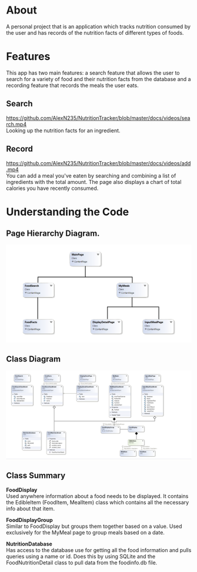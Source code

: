 # About
A personal project that is an application which tracks nutrition consumed by the user and has records of the nutrition facts of different types of foods.

# Features
This app has two main features: a search feature that allows the user to search for a variety of food and their nutrition facts from the database and a recording feature that records the meals the user eats.

## Search
https://github.com/AlexN235/NutritionTracker/blob/master/docs/videos/search.mp4 <br/>
Looking up the nutrition facts for an ingredient.

## Record
https://github.com/AlexN235/NutritionTracker/blob/master/docs/videos/add.mp4 <br/>
You can add a meal you've eaten by searching and combining a list of ingredients with the total amount. The page also displays a chart of total calories you have recently consumed. 


# Understanding the Code

## Page Hierarchy Diagram.
![Model](https://raw.githubusercontent.com/AlexN235/NutritionTracker/refs/heads/master/docs/images/Page%20Hierarchy.png)

## Class Diagram 
![Model](https://raw.githubusercontent.com/AlexN235/NutritionTracker/refs/heads/master/docs/images/UML%20Class%20Diagram.png)

## Class Summary

**FoodDisplay**<br/>
  Used anywhere information about a food needs to be displayed. It contains the EdibleItem (FoodItem, MealItem) class which contains all the necessary info about that item.

**FoodDisplayGroup**<br/>
  Similar to FoodDisplay but groups them together based on a value. Used exclusively for the MyMeal page to group meals based on a date.

**NutritionDatabase**<br/>
  Has access to the database use for getting all the food information and pulls queries using a name or id. Does this by using SQLite and the FoodNutritionDetail class to pull data from the foodinfo.db file.




